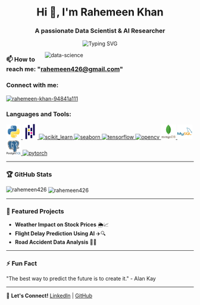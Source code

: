 <h1 align="center">Hi 👋, I'm Rahemeen Khan</h1>
<h3 align="center">A passionate Data Scientist & AI Researcher</h3>

<p align="center">
  <img src="https://readme-typing-svg.herokuapp.com?color=F77B00&lines=Data+Scientist+%7C+AI+Researcher+%7C+ML+Enthusiast+%7C+Educator" alt="Typing SVG">
</p>

<img align="right" alt="data-science" width="400" src="https://camo.githubusercontent.com/317d44e4d5c79f6fa1ebd0dbeeb6f53c3cc57e6b9a8d3c69c8431e20d57f7fb7/68747470733a2f2f63646e2e627573696e657373696e73696465722e636f6d2f63646e2d6769662f6e657772656c65617365732f312f646174615f616e616c79746963732e676966">

### 📫 How to reach me: "rahemeen426@gmail.com"

<h3 align="left">Connect with me:</h3>
<p align="left">
<a href="https://linkedin.com/in/rahemeen-khan-94841a111" target="blank">
<img align="center" src="https://raw.githubusercontent.com/rahuldkjain/github-profile-readme-generator/master/src/images/icons/Social/linked-in-alt.svg" alt="rahemeen-khan-94841a111" height="30" width="40" />
</a>
</p>

<h3 align="left">Languages and Tools:</h3>
<p align="left">
<a href="https://www.python.org" target="_blank" rel="noreferrer">
<img src="https://raw.githubusercontent.com/devicons/devicon/master/icons/python/python-original.svg" alt="python" width="40" height="40"/>
</a>
<a href="https://pandas.pydata.org/" target="_blank" rel="noreferrer">
<img src="https://raw.githubusercontent.com/devicons/devicon/2ae2a900d2f041da66e950e4d48052658d850630/icons/pandas/pandas-original.svg" alt="pandas" width="40" height="40"/>
</a>
<a href="https://scikit-learn.org/" target="_blank" rel="noreferrer">
<img src="https://upload.wikimedia.org/wikipedia/commons/0/05/Scikit_learn_logo_small.svg" alt="scikit_learn" width="40" height="40"/>
</a>
<a href="https://seaborn.pydata.org/" target="_blank" rel="noreferrer">
<img src="https://seaborn.pydata.org/_images/logo-mark-lightbg.svg" alt="seaborn" width="40" height="40"/>
</a>
<a href="https://www.tensorflow.org" target="_blank" rel="noreferrer">
<img src="https://www.vectorlogo.zone/logos/tensorflow/tensorflow-icon.svg" alt="tensorflow" width="40" height="40"/>
</a>
<a href="https://opencv.org/" target="_blank" rel="noreferrer">
<img src="https://www.vectorlogo.zone/logos/opencv/opencv-icon.svg" alt="opencv" width="40" height="40"/>
</a>
<a href="https://www.mongodb.com/" target="_blank" rel="noreferrer">
<img src="https://raw.githubusercontent.com/devicons/devicon/master/icons/mongodb/mongodb-original-wordmark.svg" alt="mongodb" width="40" height="40"/>
</a>
<a href="https://www.mysql.com/" target="_blank" rel="noreferrer">
<img src="https://raw.githubusercontent.com/devicons/devicon/master/icons/mysql/mysql-original-wordmark.svg" alt="mysql" width="40" height="40"/>
</a>
<a href="https://www.postgresql.org" target="_blank" rel="noreferrer">
<img src="https://raw.githubusercontent.com/devicons/devicon/master/icons/postgresql/postgresql-original-wordmark.svg" alt="postgresql" width="40" height="40"/>
</a>
<a href="https://pytorch.org/" target="_blank" rel="noreferrer">
<img src="https://www.vectorlogo.zone/logos/pytorch/pytorch-icon.svg" alt="pytorch" width="40" height="40"/>
</a>
</p>

---

### 🏆 GitHub Stats
<p align="center">
  <img align="left" src="https://github-readme-stats.vercel.app/api/top-langs?username=rahemeen426&show_icons=true&locale=en&layout=compact" alt="rahemeen426" />
</p>
<p>&nbsp;<img align="center" src="https://github-readme-stats.vercel.app/api?username=rahemeen426&show_icons=true&locale=en" alt="rahemeen426" /></p>

---

### 🚀 Featured Projects
- **Weather Impact on Stock Prices** 🌦️📈
- **Flight Delay Prediction Using AI** ✈️🔍
- **Road Accident Data Analysis** 🚗💥

---

### ⚡ Fun Fact
"The best way to predict the future is to create it." - Alan Kay

---

🔗 **Let's Connect!** 
[LinkedIn](https://linkedin.com/in/rahemeen-khan-94841a111) | [GitHub](https://github.com/rahemeen426)
